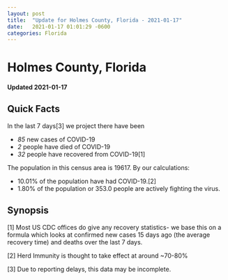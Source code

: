 ```yaml
---
layout: post
title:  "Update for Holmes County, Florida - 2021-01-17"
date:   2021-01-17 01:01:29 -0600
categories: Florida
---
```


# Holmes County, Florida
#### Updated 2021-01-17

## Quick Facts

In the last 7 days[3] we project there have been
- *85* new cases of COVID-19
- *2* people have died of COVID-19
- *32* people have recovered from COVID-19[1]

The population in this census area is 19617. By our calculations:
- 10.01% of the population have had COVID-19.[2]
- 1.80% of the population or 353.0 people are actively fighting the virus.

## Synopsis




[1] Most US CDC offices do give any recovery statistics- we base this on a formula which looks at confirmed new cases
15 days ago (the average recovery time) and deaths over the last 7 days.

[2] Herd Immunity is thought to take effect at around ~70-80%

[3] Due to reporting delays, this data may be incomplete.
 
    